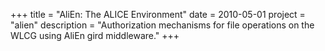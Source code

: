+++
title = "AliEn: The ALICE Environment"
date = 2010-05-01
project = "alien"
description = "Authorization mechanisms for file operations on the WLCG using AliEn gird middleware."
+++
